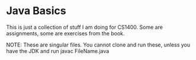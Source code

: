 <h1>Java Basics</h1>

<p>This is just a collection of stuff I am doing for CS1400. Some are assignments, some are exercises from the book.</p>

<p>NOTE: These are singular files. You cannot clone and run these, unless you have the JDK and run javac FileName.java</p>


